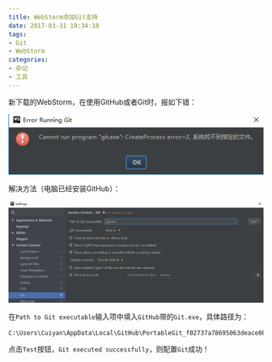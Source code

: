 ```yaml
---
title: WebStorm添加Git支持
date: 2017-03-31 19:34:18
tags: 
- Git
- WebStorm
categories: 
- 杂记
- 工具
---
```


新下载的WebStorm，在使用GitHub或者Git时，报如下错：

![img](/images/20170226195148.png)

<!-- more -->

解决方法（电脑已经安装GitHub）：

![img](/images/20170226195226.png)

在`Path to Git executable`输入项中填入`GitHub`带的`Git.exe`，具体路径为：

    C:\Users\Cuiyan\AppData\Local\GitHub\PortableGit_f02737a78695063deace08e96d5042710d3e32db\cmd\git.exe

点击`Test`按钮，`Git executed successfully`，则配置`Git`成功！